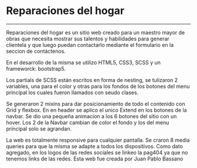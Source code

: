 # Reparaciones del hogar
***
Reparaciones del hogar es un sitio web creado para un maestro mayor de obras que necesita mostrar sus talentos y habilidades para generar clientela y que luego puedan contactarlo mediante el formulario en la seccion de contáctenos. 

En el desarrollo de la misma se utilizo HTML5, CSS3, SCSS y un frameworck: bootstrap5.

Los partials de SCSS están escritos en forma de nesting, se tulizaron 2 variables, una para el color y otras para los fondos de los botones del menu principal los cuales fueron llamados con seudo clases. 

Se generaron 2 mixins para dar posicionamiento de todo el contenido con Grid y flexbox. En en header se aplico el unico Extend en los botones de la navbar.
Se dio una pequeña animacion a los 6 botones del sitio con un hover. Los 2 de la Navbar cambian de color el fondo y los del menu principal solo se agrandan.

La web es totalmente responsive para cualquier pantalla. Se craron 8 media queries para que la misma se adapte a todos los dispositivos.
Como dato agregado, en los logos de las redes sociales se linkeo la pag404 ya que no tenemos links de las redes. 
Esta web fue creada por Juan Pablo Bassano

